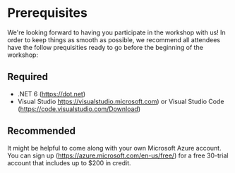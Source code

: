 # Prerequisites

We're looking forward to having you participate in the workshop with us!  In order to keep things as smooth as possible, we recommend all attendees have the follow prequisities ready to go before the beginning of the workshop:

## Required
* .NET 6 (https://dot.net)
* Visual Studio https://visualstudio.microsoft.com) or Visual Studio Code (https://code.visualstudio.com/Download)

## Recommended

It might be helpful to come along with your own Microsoft Azure account.  You can sign up (https://azure.microsoft.com/en-us/free/) for a free 30-trial account that includes up to $200 in credit.
